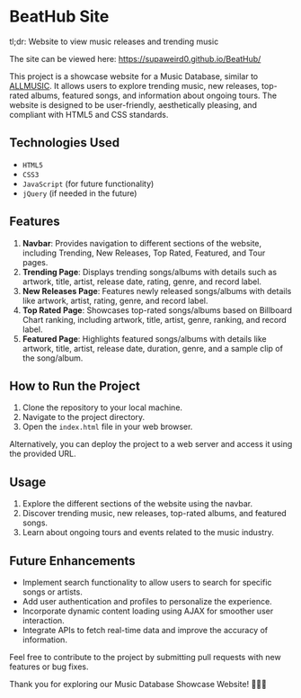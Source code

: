 # BeatHub Site
 tl;dr: Website to view music releases and trending music

The site can be viewed here: https://supaweird0.github.io/BeatHub/

This project is a showcase website for a Music Database, similar to [ALLMUSIC](https://www.allmusic.com). It allows users to explore trending music, new releases, top-rated albums, featured songs, and information about ongoing tours. The website is designed to be user-friendly, aesthetically pleasing, and compliant with HTML5 and CSS standards.

## Technologies Used
- `HTML5`
- `CSS3`
- `JavaScript` (for future functionality)
- `jQuery` (if needed in the future)

## Features
1. **Navbar**: Provides navigation to different sections of the website, including Trending, New Releases, Top Rated, Featured, and Tour pages.
2. **Trending Page**: Displays trending songs/albums with details such as artwork, title, artist, release date, rating, genre, and record label.
3. **New Releases Page**: Features newly released songs/albums with details like artwork, artist, rating, genre, and record label.
4. **Top Rated Page**: Showcases top-rated songs/albums based on Billboard Chart ranking, including artwork, title, artist, genre, ranking, and record label.
5. **Featured Page**: Highlights featured songs/albums with details like artwork, title, artist, release date, duration, genre, and a sample clip of the song/album.

## How to Run the Project
1. Clone the repository to your local machine.
2. Navigate to the project directory.
3. Open the `index.html` file in your web browser.

Alternatively, you can deploy the project to a web server and access it using the provided URL.

## Usage
1. Explore the different sections of the website using the navbar.
2. Discover trending music, new releases, top-rated albums, and featured songs.
3. Learn about ongoing tours and events related to the music industry.

## Future Enhancements
- Implement search functionality to allow users to search for specific songs or artists.
- Add user authentication and profiles to personalize the experience.
- Incorporate dynamic content loading using AJAX for smoother user interaction.
- Integrate APIs to fetch real-time data and improve the accuracy of information.

Feel free to contribute to the project by submitting pull requests with new features or bug fixes.

Thank you for exploring our Music Database Showcase Website! 🎵🎸🎶
